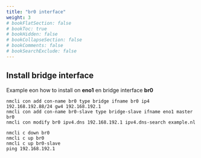 ```yaml
---
title: "br0 interface"
weight: 3
# bookFlatSection: false
# bookToc: true
# bookHidden: false
# bookCollapseSection: false
# bookComments: false
# bookSearchExclude: false
---
```


## Install bridge interface

Example eon how to install on **eno1** en bridge interface **br0**



```
nmcli con add con-name br0 type bridge ifname br0 ip4 192.168.192.88/24 gw4 192.168.192.1
nmcli con add con-name br0-slave type bridge-slave ifname eno1 master br0
nmcli con modify br0 ipv4.dns 192.168.192.1 ipv4.dns-search example.nl
 
nmcli c down br0
nmcli c up br0
nmcli c up br0-slave 
ping 192.168.192.1
```
 
